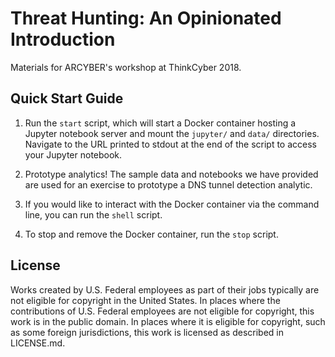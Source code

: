 # Threat Hunting: An Opinionated Introduction
Materials for ARCYBER's workshop at ThinkCyber 2018.

## Quick Start Guide

1. Run the `start` script, which will start a Docker container hosting a Jupyter notebook server and mount the `jupyter/` and `data/` directories. Navigate to the URL printed to stdout at the end of the script to access your Jupyter notebook.

2. Prototype analytics! The sample data and notebooks we have provided are used for an exercise to prototype a DNS tunnel detection analytic.

3. If you would like to interact with the Docker container via the command line, you can run the `shell` script.

3. To stop and remove the Docker container, run the `stop` script.

## License

Works created by U.S. Federal employees as part of their jobs typically are not eligible for copyright in the United States. In places where the contributions of U.S. Federal employees are not eligible for copyright, this work is in the public domain. In places where it is eligible for copyright, such as some foreign jurisdictions, this work is licensed as described in LICENSE.md.


